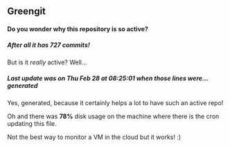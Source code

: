 ## Greengit

#### Do you wonder why this repository is so active?

##### After all it has 727 commits!

But is it *really* active? Well...

##### Last update was on Thu Feb 28 at 08:25:01 when those lines were... generated

Yes, generated, because it certainly helps a lot to have such an active repo!

Oh and there was **78%** disk usage on the machine
where there is the cron updating this file.

Not the best way to monitor a VM in the cloud but it works! :)
